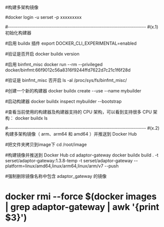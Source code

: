 #构建多架构镜像

#docker login -u serset -p xxxxxxxxx

#---------------------------------------------------------------------
#(x.1)初始化构建器

#启用 buildx 插件
export DOCKER_CLI_EXPERIMENTAL=enabled

#验证是否开启
docker buildx version

#启用 binfmt_misc
docker run --rm --privileged docker/binfmt:66f9012c56a8316f9244ffd7622d7c21c1f6f28d

#验证是 binfmt_misc 否开启
ls -al /proc/sys/fs/binfmt_misc/


#创建一个新的构建器
docker buildx create --use --name mybuilder

#启动构建器
docker buildx inspect mybuilder --bootstrap

#查看当前使用的构建器及构建器支持的 CPU 架构，可以看到支持很多 CPU 架构：
docker buildx ls



#---------------------------------------------------------------------
#(x.2)构建多架构镜像（ arm、arm64 和 amd64 ）并推送到 Docker Hub

#把文件夹拷贝到image下
cd /root/image 


#构建镜像并推送到 Docker Hub 
cd adaptor-gateway
docker buildx build . -t serset/adaptor-gateway:1.3.8-temp -t serset/adaptor-gateway --platform=linux/amd64,linux/arm64,linux/arm/v7 --push
 



#强制删除镜像名称中包含 adaptor_gateway 的镜像
# docker rmi --force $(docker images | grep adaptor-gateway | awk '{print $3}')












 